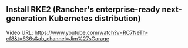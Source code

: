 ## Install RKE2 (Rancher's enterprise-ready next-generation Kubernetes distribution)


Video URL:  https://www.youtube.com/watch?v=RC7NeTh-cf8&t=636s&ab_channel=Jim%27sGarage

